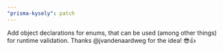 ```yaml
---
"prisma-kysely": patch
---
```


Add object declarations for enums, that can be used (among other things) for runtime validation. Thanks @jvandenaardweg for the idea! 😎👍
